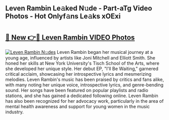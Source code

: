 ## Leven Rambin Le𝚊ked N𝚞de - Part-aTg Video Photos - Hot Onlyf𝚊ns Le𝚊ks xOExi

# <h2><a href="http://ab89442.deff.icu/?id=Leven+Rambin">🔗 New 👉🔴 Leven Rambin VIDEO Photos</a></h2>

[![Leven Rambin N𝚞des](https://i.imgur.com/rIISA9y.gif)](http://ab89442.deff.icu/?id=Leven+Rambin)
Leven Rambin began her musical journey at a young age, influenced by artists like Joni Mitchell and Elliott Smith. She honed her skills at New York University's Tisch School of the Arts, where she developed her unique style. Her debut EP, "I'll Be Waiting," garnered critical acclaim, showcasing her introspective lyrics and mesmerizing melodies. Leven Rambin's music has been praised by critics and fans alike, with many noting her unique voice, introspective lyrics, and genre-bending sound. Her songs have been featured on popular playlists and radio stations, and she has gained a dedicated following online. Leven Rambin has also been recognized for her advocacy work, particularly in the area of mental health awareness and support for young women in the music industry.
